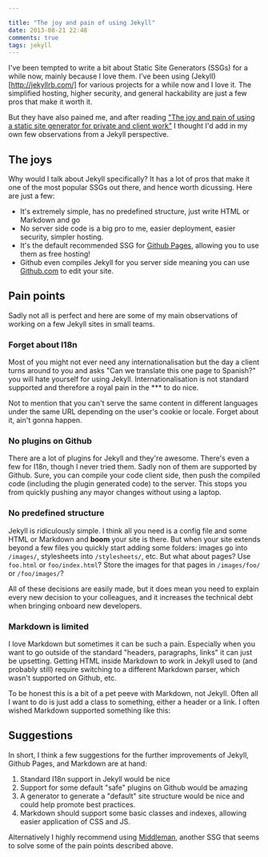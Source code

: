 ```yaml
---

title: "The joy and pain of using Jekyll"
date: 2013-08-21 22:48
comments: true
tags: jekyll
---
```


I've been tempted to write a bit about Static Site Generators (SSGs) for a while now, mainly because I love them. I've been using (Jekyll)[http://jekyllrb.com/] for various projects for a while now and I love it. The simplified hosting, higher security, and general hackability are just a few pros that make it worth it.

But they have also pained me, and after reading ["The joy and pain of using a static site generator for private and client work"](http://screamingatmyscreen.com/2013/8/the-joy-and-pain-of-using-a-static-site-generator-for-private-and-client-work/) I thought I'd add in my own few observations from a Jekyll perspective.

<!-- more -->

## The joys

Why would I talk about Jekyll specifically? It has a lot of pros that make it
one of the most popular SSGs out there, and hence worth dicussing. Here are just a few:

* It's extremely simple, has no predefined structure, just write HTML or Markdown and go
* No server side code is a big pro to me, easier deployment, easier security, simpler hosting.
* It's the default recommended SSG for [Github Pages](http://pages.github.com/), allowing you to use them as free hosting!
* Github even compiles Jekyll for you server side meaning you can use [Github.com](http://github.com) to edit your site.

## Pain points

Sadly not all is perfect and here are some of my main observations of working on a few Jekyll sites in small teams.

### Forget about I18n

Most of you might not ever need any internationalisation but the day a client turns around to you and asks "Can we translate this one page to Spanish?" you will hate yourself for using Jekyll. Internationalisation is not standard supported and therefore a royal pain in the *** to do nice.

Not to mention that you can't serve the same content in different languages under the same URL depending on the user's cookie or locale. Forget about it, ain't gonna happen.

### No plugins on Github

There are a lot of plugins for Jekyll and they're awesome. There's even a few for I18n, though I never tried them. Sadly non of them are supported by Github. Sure, you can compile your code client side, then push the compiled code (including the plugin generated code) to the server. This stops you from quickly pushing any mayor changes without using a laptop.

### No predefined structure

Jekyll is ridiculously simple. I think all you need is a config file and some HTML or Markdown and **boom** your site is there.  But when your site extends beyond a few files you quickly start adding some folders: images go into `/images/`, stylesheets into `/stylesheets/`, etc. But what about pages? Use `foo.html` or `foo/index.html`? Store the images for that pages in `/images/foo/` or `/foo/images/`?

All of these decisions are easily made, but it does mean you need to explain every new decision to your colleagues, and it increases the technical debt when bringing onboard new developers.

### Markdown is limited

I love Markdown but sometimes it can be such a pain. Especially when you want to go outside of the standard "headers, paragraphs, links" it can just be upsetting. Getting HTML inside Markdown to work in Jekyll used to (and probably still) require switching to a different Markdown parser, which wasn't supported on Github, etc.

To be honest this is a bit of a pet peeve with Markdown, not Jekyll. Often all I want to do is just add a class to something, either a header or a link. I often wished Markdown supported something like this:

<script src="https://gist.github.com/cbetta/48c07f2bd1e1915aefa6.js"></script>

## Suggestions

In short, I think a few suggestions for the further improvements of Jekyll, Github Pages, and Markdown are at hand:

1. Standard I18n support in Jekyll would be nice
2. Support for some default "safe" plugins on Github would be amazing
3. A generator to generate a "default" site structure would be nice and could help promote best practices.
4. Markdown should support some basic classes and indexes, allowing easier application of CSS and JS.

Alternatively I highly recommend using [Middleman](http://middlemanapp.com/), another SSG that seems to solve some of the pain points described above.
